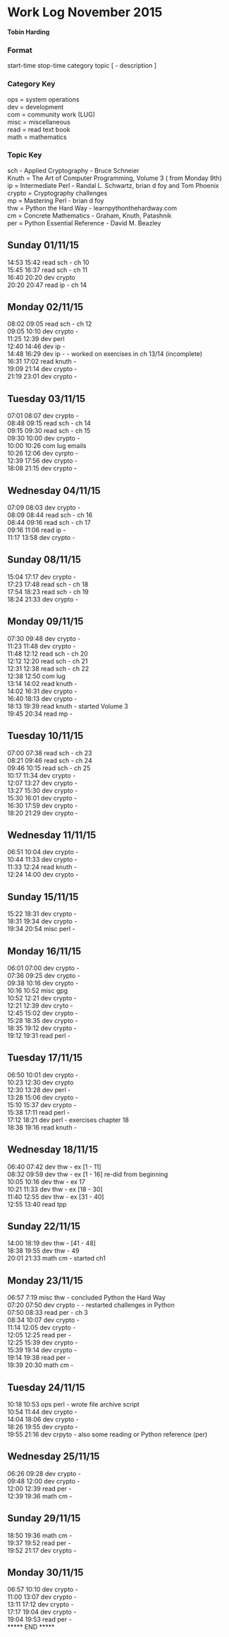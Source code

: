 Work Log November 2015  
======================  
**Tobin Harding**  
  
### Format #  
start-time stop-time category topic [ - description ]  
  
### Category Key #  
ops = system operations  
dev = development  
com = community work (LUG)  
misc = miscellaneous  
read = read text book  
math = mathematics  
  
### Topic Key #  
sch - Applied Cryptography - Bruce Schneier  
Knuth = The Art of Computer Programming, Volume 3 ( from Monday 9th)  
ip = Intermediate Perl - Randal L. Schwartz, brian d foy and Tom Phoenix  
crypto = Cryptography challenges  
mp = Mastering Perl - brian d foy  
thw = Python the Hard Way - learnpythonthehardway.com  
cm = Concrete Mathematics - Graham, Knuth, Patashnik  
per = Python Essential Reference - David M. Beazley  
  
Sunday 01/11/15  
----------------  
14:53 15:42 read sch - ch 10  
15:45 16:37 read sch - ch 11  
16:40 20:20 dev crypto  
20:20 20:47 read ip - ch 14  
  
Monday 02/11/15  
----------------  
08:02 09:05 read sch - ch 12  
09:05 10:10 dev crypto -  
11:25 12:39 dev perl  
12:40 14:46 dev ip -  
14:48 16:29 dev ip - - worked on exercises in ch 13/14 (incomplete)  
16:31 17:02 read knuth -  
19:09 21:14 dev crypto -  
21:19 23:01 dev crypto -  
  
Tuesday 03/11/15  
----------------  
07:01 08:07 dev crypto -  
08:48 09:15 read sch - ch 14  
09:15 09:30 read sch - ch 15  
09:30 10:00 dev crypto -  
10:00 10:26 com lug emails  
10:26 12:06 dev cyrpto -  
12:39 17:56 dev crypto -  
18:08 21:15 dev crypto -  
  
Wednesday 04/11/15  
----------------  
07:09 08:03 dev crypto -  
08:09 08:44 read sch - ch 16  
08:44 09:16 read sch - ch 17  
09:16 11:06 read ip -  
11:17 13:58 dev crypto -  
  
Sunday 08/11/15  
----------------  
15:04 17:17 dev crypto -  
17:23 17:48 read sch - ch 18  
17:54 18:23 read sch - ch 19  
18:24 21:33 dev crypto -  
  
Monday 09/11/15  
----------------  
07:30 09:48 dev crypto -  
11:23 11:48 dev crypto -  
11:48 12:12 read sch - ch 20  
12:12 12:20 read sch - ch 21  
12:31 12:38 read sch - ch 22  
12:38 12:50 com lug  
13:14 14:02 read knuth -  
14:02 16:31 dev crypto -  
16:40 18:13 dev crypto -  
18:13 19:39 read knuth - started Volume 3  
19:45 20:34 read mp -  
  
Tuesday 10/11/15  
----------------  
07:00 07:38 read sch - ch 23  
08:21 09:46 read sch - ch 24  
09:46 10:15 read sch - ch 25  
10:17 11:34 dev crypto -  
12:07 13:27 dev crypto -  
13:27 15:30 dev crypto -  
15:30 16:01 dev crypto -  
16:30 17:59 dev crypto -  
18:20 21:29 dev crypto -  
  
Wednesday 11/11/15  
----------------  
06:51 10:04 dev crypto -  
10:44 11:33 dev crypto -  
11:33 12:24 read knuth -  
12:24 14:00 dev crypto -  
  
Sunday 15/11/15  
----------------  
15:22 18:31 dev crypto -  
18:31 19:34 dev crypto -  
19:34 20:54 misc perl -  
  
Monday 16/11/15  
----------------  
06:01 07:00 dev crypto -  
07:36 09:25 dev crypto -  
09:38 10:16 dev crypto -  
10:16 10:52 misc gpg  
10:52 12:21 dev crypto -  
12:21 12:39 dev cryto -  
12:45 15:02 dev crypto -  
15:28 18:35 dev crypto -  
18:35 19:12 dev crypto -  
19:12 19:31 read perl -  
  
Tuesday 17/11/15  
----------------  
06:50 10:01 dev crypto -  
10:23 12:30 dev crypto  
12:30 13:28 dev perl -  
13:28 15:06 dev crypto -  
15:10 15:37 dev crypto -  
15:38 17:11 read perl -  
17:12 18:21 dev perl - exercises chapter 18  
18:38 19:16 read knuth -  
  
Wednesday 18/11/15  
----------------  
06:40 07:42 dev thw - ex [1 - 11]  
08:32 09:59 dev thw - ex [1 - 16] re-did from beginning  
10:05 10:16 dev thw - ex 17  
10:21 11:33 dev thw - ex [18 - 30]  
11:40 12:55 dev thw - ex [31 - 40]  
12:55 13:40 read tpp  
  
Sunday 22/11/15  
----------------  
14:00 18:19 dev thw - [41 - 48]  
18:38 19:55 dev thw - 49  
20:01 21:33 math cm - started ch1  
  
Monday 23/11/15  
----------------  
06:57 7:19 misc thw - concluded Python the Hard Way  
07:20 07:50 dev crypto - - restarted challenges in Python  
07:50 08:33 read per - ch 3  
08:34 10:07 dev crypto -  
11:14 12:05 dev crypto -  
12:05 12:25 read per -  
12:25 15:39 dev crypto -  
15:39 19:14 dev crypto -  
19:14 19:38 read per -  
19:39 20:30 math cm -  
  
Tuesday 24/11/15  
----------------  
10:18 10:53 ops perl - wrote file archive script  
10:54 11:44 dev crypto -  
14:04 18:06 dev crypto -  
18:26 19:55 dev crypto -  
19:55 21:16 dev crpyto - also some reading or Python reference (per)  
  
Wednesday 25/11/15  
----------------  
06:26 09:28 dev crypto -  
09:48 12:00 dev crypto -  
12:00 12:39 read per -  
12:39 19:36 math cm -  
  
Sunday 29/11/15  
----------------  
18:50 19:36 math cm -  
19:37 19:52 read per -  
19:52 21:17 dev crypto -  
  
Monday 30/11/15  
----------------  
06:57 10:10 dev crypto -  
11:00 13:07 dev crypto -  
13:11 17:12 dev crypto -  
17:17 19:04 dev crypto -  
19:04 19:53 read per -  
***** END *****  
